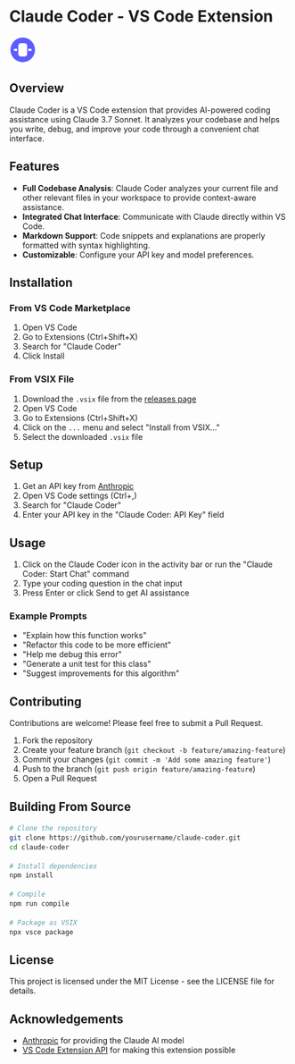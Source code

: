 # Claude Coder - VS Code Extension

![Claude Coder Icon](https://github.com/MJI-Abir/claude-coder/blob/main/resources/icon.svg)

## Overview

Claude Coder is a VS Code extension that provides AI-powered coding assistance using Claude 3.7 Sonnet. It analyzes your codebase and helps you write, debug, and improve your code through a convenient chat interface.

## Features

- **Full Codebase Analysis**: Claude Coder analyzes your current file and other relevant files in your workspace to provide context-aware assistance.
- **Integrated Chat Interface**: Communicate with Claude directly within VS Code.
- **Markdown Support**: Code snippets and explanations are properly formatted with syntax highlighting.
- **Customizable**: Configure your API key and model preferences.

## Installation

### From VS Code Marketplace

1. Open VS Code
2. Go to Extensions (Ctrl+Shift+X)
3. Search for "Claude Coder"
4. Click Install

### From VSIX File

1. Download the `.vsix` file from the [releases page](https://github.com/yourusername/claude-coder/releases)
2. Open VS Code
3. Go to Extensions (Ctrl+Shift+X)
4. Click on the `...` menu and select "Install from VSIX..."
5. Select the downloaded `.vsix` file

## Setup

1. Get an API key from [Anthropic](https://www.anthropic.com/)
2. Open VS Code settings (Ctrl+,)
3. Search for "Claude Coder"
4. Enter your API key in the "Claude Coder: API Key" field

## Usage

1. Click on the Claude Coder icon in the activity bar or run the "Claude Coder: Start Chat" command
2. Type your coding question in the chat input
3. Press Enter or click Send to get AI assistance

### Example Prompts

- "Explain how this function works"
- "Refactor this code to be more efficient"
- "Help me debug this error"
- "Generate a unit test for this class"
- "Suggest improvements for this algorithm"

## Contributing

Contributions are welcome! Please feel free to submit a Pull Request.

1. Fork the repository
2. Create your feature branch (`git checkout -b feature/amazing-feature`)
3. Commit your changes (`git commit -m 'Add some amazing feature'`)
4. Push to the branch (`git push origin feature/amazing-feature`)
5. Open a Pull Request

## Building From Source

```bash
# Clone the repository
git clone https://github.com/yourusername/claude-coder.git
cd claude-coder

# Install dependencies
npm install

# Compile
npm run compile

# Package as VSIX
npx vsce package
```

## License

This project is licensed under the MIT License - see the LICENSE file for details.

## Acknowledgements

- [Anthropic](https://www.anthropic.com/) for providing the Claude AI model
- [VS Code Extension API](https://code.visualstudio.com/api) for making this extension possible